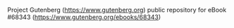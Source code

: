 Project Gutenberg (https://www.gutenberg.org) public repository for eBook #68343 (https://www.gutenberg.org/ebooks/68343)
